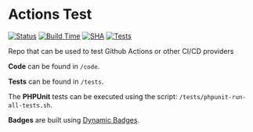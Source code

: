 # Actions Test

[![Status](https://github.com/richrsu/actions-test/actions/workflows/php.yml/badge.svg?branch=main)](https://github.com/richrsu/actions-test/actions/workflows/php.yml)
[![Build Time](https://img.shields.io/endpoint?url=https://gist.githubusercontent.com/richrsu/4b164d9347a6c3949e01829e581f7296/raw/main-build-time.json)](https://github.com/richrsu/actions-test/actions/workflows/php.yml)
[![SHA](https://img.shields.io/endpoint?url=https://gist.githubusercontent.com/richrsu/4b164d9347a6c3949e01829e581f7296/raw/main-sha.json)](https://github.com/richrsu/actions-test/actions/workflows/php.yml)
[![Tests](https://img.shields.io/endpoint?url=https://gist.githubusercontent.com/richrsu/4b164d9347a6c3949e01829e581f7296/raw/main-tests.json)](https://github.com/richrsu/actions-test/actions/workflows/php.yml)

Repo that can be used to test Github Actions or other CI/CD providers

**Code** can be found in `/code`.

**Tests** can be found in `/tests`.

The **PHPUnit** tests can be executed using the script: `/tests/phpunit-run-all-tests.sh`.

**Badges** are built using [Dynamic Badges](https://github.com/marketplace/actions/dynamic-badges).
